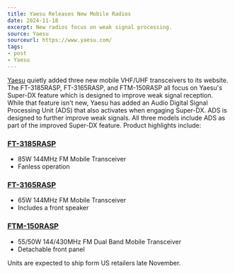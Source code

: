 ```yaml
---
title: Yaesu Releases New Mobile Radios
date: 2024-11-18
excerpt: New radios focus on weak signal processing.
source: Yaesu
sourceurl: https://www.yaesu.com/
tags:
- post
- Yaesu
---
```

[Yaesu](https://www.yaesu.com/) quietly added three new mobile VHF/UHF transceivers to its website. The FT-3185RASP, FT-3165RASP, and FTM-150RASP all focus on Yaesu's Super-DX feature which is designed to improve weak signal reception. While that feature isn't new, Yaesu has added an Audio Digital Signal Processing Unit (ADS) that also activates when engaging Super-DX. ADS is designed to further improve weak signals. All three models include ADS as part of the improved Super-DX feature. Product highlights include:

### [FT-3185RASP](https://www.yaesu.com/indexVS.cfm?cmd=DisplayProducts&ProdCatID=106&encProdID=66C3B2F6D99E659E10AED1DC7087B4C8&DivisionID=65&isArchived=0)
- 85W 144MHz FM Mobile Transceiver
- Fanless operation

### [FT-3165RASP](https://www.yaesu.com/indexVS.cfm?cmd=DisplayProducts&ProdCatID=106&encProdID=22A25FCFFEA76D1D929A4A244A381FA1&DivisionID=65&isArchived=0)
- 65W 144MHz FM Mobile Transceiver
- Includes a front speaker

### [FTM-150RASP](https://www.yaesu.com/indexVS.cfm?cmd=DisplayProducts&ProdCatID=106&encProdID=CBBFA6E246E6EE8FE9E214DF9C8DBAFE&DivisionID=65&isArchived=0)
- 55/50W 144/430MHz FM Dual Band Mobile Transceiver
- Detachable front panel

Units are expected to ship form US retailers late November.